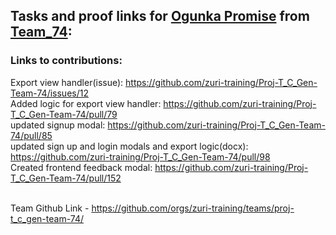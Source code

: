 ## Tasks and proof links for [Ogunka Promise](https://github.com/ogunkapc) from [Team_74](https://github.com/orgs/zuri-training/teams/proj-t_c_gen-team-74/members):

### Links to contributions:

Export view handler(issue): https://github.com/zuri-training/Proj-T_C_Gen-Team-74/issues/12
<br>
Added logic for export view handler: https://github.com/zuri-training/Proj-T_C_Gen-Team-74/pull/79
<br>
updated signup modal: https://github.com/zuri-training/Proj-T_C_Gen-Team-74/pull/85
<br>
updated sign up and login modals and export logic(docx): https://github.com/zuri-training/Proj-T_C_Gen-Team-74/pull/98
<br>
Created frontend feedback modal: https://github.com/zuri-training/Proj-T_C_Gen-Team-74/pull/152
<br><br>

Team Github Link - https://github.com/orgs/zuri-training/teams/proj-t_c_gen-team-74/
